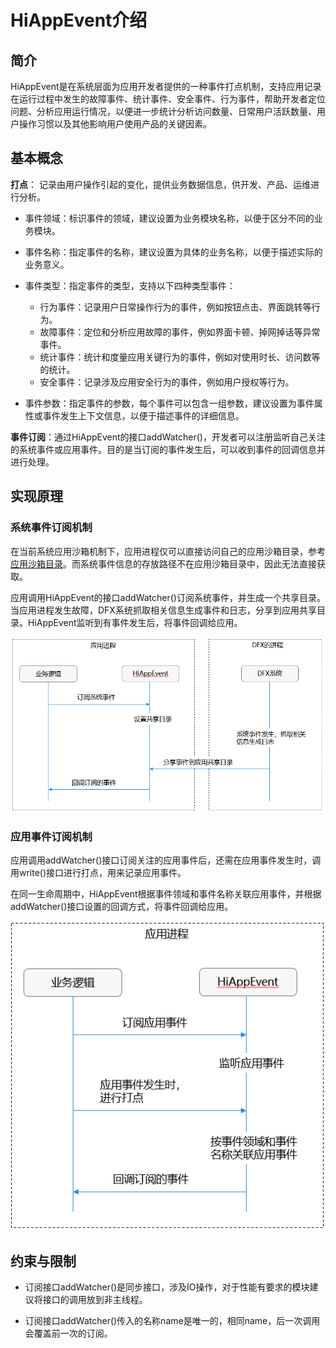 # HiAppEvent介绍

## 简介

HiAppEvent是在系统层面为应用开发者提供的一种事件打点机制，支持应用记录在运行过程中发生的故障事件、统计事件、安全事件、行为事件，帮助开发者定位问题、分析应用运行情况，以便进一步统计分析访问数量、日常用户活跃数量、用户操作习惯以及其他影响用户使用产品的关键因素。

## 基本概念

**打点**： 记录由用户操作引起的变化，提供业务数据信息，供开发、产品、运维进行分析。

- 事件领域：标识事件的领域，建议设置为业务模块名称，以便于区分不同的业务模块。

- 事件名称：指定事件的名称，建议设置为具体的业务名称，以便于描述实际的业务意义。

- 事件类型：指定事件的类型，支持以下四种类型事件：

  - 行为事件：记录用户日常操作行为的事件，例如按钮点击、界面跳转等行为。
  - 故障事件：定位和分析应用故障的事件，例如界面卡顿、掉网掉话等异常事件。
  - 统计事件：统计和度量应用关键行为的事件，例如对使用时长、访问数等的统计。
  - 安全事件：记录涉及应用安全行为的事件，例如用户授权等行为。

- 事件参数：指定事件的参数，每个事件可以包含一组参数，建议设置为事件属性或事件发生上下文信息，以便于描述事件的详细信息。

**事件订阅**：通过HiAppEvent的接口addWatcher()，开发者可以注册监听自己关注的系统事件或应用事件。目的是当订阅的事件发生后，可以收到事件的回调信息并进行处理。

## 实现原理

### 系统事件订阅机制

在当前系统应用沙箱机制下，应用进程仅可以直接访问自己的应用沙箱目录，参考[应用沙箱目录](../file-management/app-sandbox-directory.md)。而系统事件信息的存放路径不在应用沙箱目录中，因此无法直接获取。

应用调用HiAppEvent的接口addWatcher()订阅系统事件，并生成一个共享目录。当应用进程发生故障，DFX系统抓取相关信息生成事件和日志，分享到应用共享目录。HiAppEvent监听到有事件发生后，将事件回调给应用。

![hiappevent-watch-systemevents](figures/hiappevent-watch-systemevents.PNG)

### 应用事件订阅机制

应用调用addWatcher()接口订阅关注的应用事件后，还需在应用事件发生时，调用write()接口进行打点，用来记录应用事件。

在同一生命周期中，HiAppEvent根据事件领域和事件名称关联应用事件，并根据addWatcher()接口设置的回调方式，将事件回调给应用。

![hiappevent-watch-appevents](figures/hiappevent-watch-appevents.PNG)

## 约束与限制

- 订阅接口addWatcher()是同步接口，涉及IO操作，对于性能有要求的模块建议将接口的调用放到非主线程。

- 订阅接口addWatcher()传入的名称name是唯一的，相同name，后一次调用会覆盖前一次的订阅。
